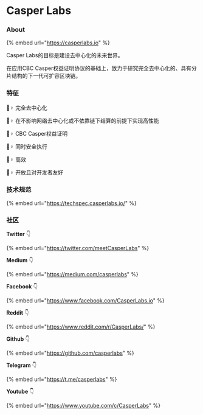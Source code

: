 # Casper Labs

### About

{% embed url="https://casperlabs.io" %}

Casper Labs的目标是建设去中心化的未来世界。

在应用CBC Casper权益证明协议的基础上，致力于研究完全去中心化的、具有分片结构的下一代可扩容区块链。



### 特征

💁♀ 完全去中心化‌

💁♀ 在不影响网络去中心化或不依靠链下结算的前提下实现高性能

💁♀ CBC Casper权益证明

💁♀ 同时安全执行

💁♀ 高效

💁♀ 开放且对开发者友好

### 

### 技术规范

{% embed url="https://techspec.casperlabs.io/" %}



### **社区**

**Twitter** 👇 

{% embed url="https://twitter.com/meetCasperLabs" %}



**Medium** 👇 

{% embed url="https://medium.com/casperlabs" %}





**Facebook** 👇 

{% embed url="https://www.facebook.com/CasperLabs.io" %}



**Reddit** 👇 

{% embed url="https://www.reddit.com/r/CasperLabs/" %}



**Github** 👇 

{% embed url="https://github.com/casperlabs" %}



**Telegram** 👇 

{% embed url="https://t.me/casperlabs" %}



**Youtube** 👇 

{% embed url="https://www.youtube.com/c/CasperLabs" %}



















